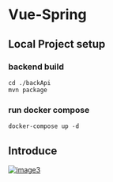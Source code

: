 # Vue-Spring


## Local Project setup

### backend build
```
cd ./backApi
mvn package
``` 

### run docker compose
```
docker-compose up -d
``` 

## Introduce

[![image3](https://github.com/jcho5078/vue-game/assets/60742556/47ad451b-8583-4d95-a24c-bf5c57add7e9)](https://github.com/jcho5078/vue-game/blob/main/image3.gif)
